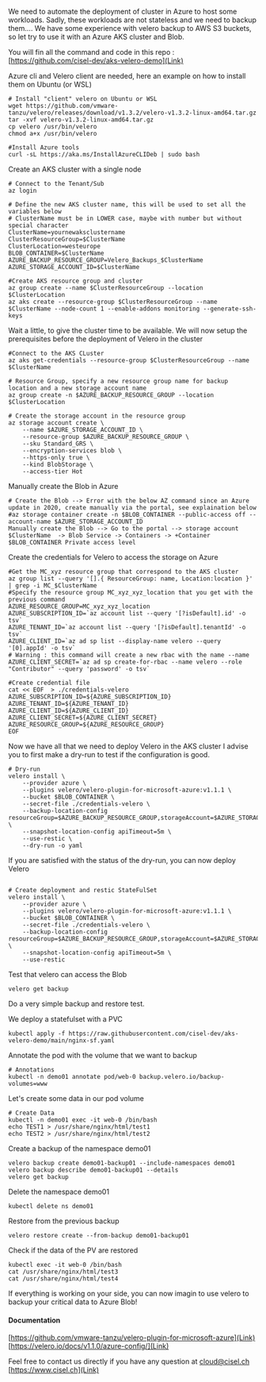 We need to automate the deployment of cluster in Azure to host some workloads. Sadly, these workloads are not stateless and we need to backup them....
We have some experience with velero backup to AWS S3 buckets, so let try to use it with an Azure AKS cluster and Blob.

You will fin all the command and code in this repo :  [https://github.com/cisel-dev/aks-velero-demo](Link) 

Azure cli and Velero client are needed, here an example on how to install them on Ubuntu (or WSL)

```
# Install "client" velero on Ubuntu or WSL
wget https://github.com/vmware-tanzu/velero/releases/download/v1.3.2/velero-v1.3.2-linux-amd64.tar.gz
tar -xvf velero-v1.3.2-linux-amd64.tar.gz
cp velero /usr/bin/velero
chmod a+x /usr/bin/velero

#Install Azure tools
curl -sL https://aka.ms/InstallAzureCLIDeb | sudo bash 
```

Create an AKS cluster with a single node
```
# Connect to the Tenant/Sub
az login

# Define the new AKS cluster name, this will be used to set all the variables below
# ClusterName must be in LOWER case, maybe with number but without special character
ClusterName=yournewaksclustername
ClusterResourceGroup=$ClusterName
ClusterLocation=westeurope
BLOB_CONTAINER=$ClusterName
AZURE_BACKUP_RESOURCE_GROUP=Velero_Backups_$ClusterName
AZURE_STORAGE_ACCOUNT_ID=$ClusterName 

#Create AKS resource group and cluster
az group create --name $ClusterResourceGroup --location $ClusterLocation
az aks create --resource-group $ClusterResourceGroup --name $ClusterName --node-count 1 --enable-addons monitoring --generate-ssh-keys
```
Wait a little, to give the cluster time to be available.
We will now setup the prerequisites before the deployment of Velero in the cluster
```
#Connect to the AKS CLuster
az aks get-credentials --resource-group $ClusterResourceGroup --name $ClusterName

# Resource Group, specify a new resource group name for backup location and a new storage account name
az group create -n $AZURE_BACKUP_RESOURCE_GROUP --location $ClusterLocation

# Create the storage account in the resource group
az storage account create \
    --name $AZURE_STORAGE_ACCOUNT_ID \
    --resource-group $AZURE_BACKUP_RESOURCE_GROUP \
    --sku Standard_GRS \
    --encryption-services blob \
    --https-only true \
    --kind BlobStorage \
    --access-tier Hot
```
Manually create the Blob in Azure
```
# Create the Blob --> Error with the below AZ command since an Azure update in 2020, create manually via the portal, see explaination below
#az storage container create -n $BLOB_CONTAINER --public-access off --account-name $AZURE_STORAGE_ACCOUNT_ID
Manually create the Blob --> Go to the portal --> storage account $ClusterName  -> Blob Service -> Containers -> +Container $BLOB_CONTAINER Private access level
```
Create the credentials for Velero to access the storage on Azure
```
#Get the MC_xyz resource group that correspond to the AKS cluster
az group list --query '[].{ ResourceGroup: name, Location:location }' | grep -i MC_$ClusterName
#Specify the resource group MC_xyz_xyz_location that you get with the previous command
AZURE_RESOURCE_GROUP=MC_xyz_xyz_location
AZURE_SUBSCRIPTION_ID=`az account list --query '[?isDefault].id' -o tsv`
AZURE_TENANT_ID=`az account list --query '[?isDefault].tenantId' -o tsv`
AZURE_CLIENT_ID=`az ad sp list --display-name velero --query '[0].appId' -o tsv`
# Warning : this command will create a new rbac with the name --name
AZURE_CLIENT_SECRET=`az ad sp create-for-rbac --name velero --role "Contributor" --query 'password' -o tsv`

#Create credential file
cat << EOF  > ./credentials-velero
AZURE_SUBSCRIPTION_ID=${AZURE_SUBSCRIPTION_ID}
AZURE_TENANT_ID=${AZURE_TENANT_ID}
AZURE_CLIENT_ID=${AZURE_CLIENT_ID}
AZURE_CLIENT_SECRET=${AZURE_CLIENT_SECRET}
AZURE_RESOURCE_GROUP=${AZURE_RESOURCE_GROUP}
EOF
```

Now we have all that we need to deploy Velero in the AKS cluster
I advise you to first make a dry-run to test if the configuration is good.
```
# Dry-run
velero install \
    --provider azure \
    --plugins velero/velero-plugin-for-microsoft-azure:v1.1.1 \
    --bucket $BLOB_CONTAINER \
    --secret-file ./credentials-velero \
    --backup-location-config resourceGroup=$AZURE_BACKUP_RESOURCE_GROUP,storageAccount=$AZURE_STORAGE_ACCOUNT_ID \
    --snapshot-location-config apiTimeout=5m \
    --use-restic \
    --dry-run -o yaml
```

If you are satisfied with the status of the dry-run, you can now deploy Velero
```

# Create deployment and restic StateFulSet
velero install \
    --provider azure \
    --plugins velero/velero-plugin-for-microsoft-azure:v1.1.1 \
    --bucket $BLOB_CONTAINER \
    --secret-file ./credentials-velero \
    --backup-location-config resourceGroup=$AZURE_BACKUP_RESOURCE_GROUP,storageAccount=$AZURE_STORAGE_ACCOUNT_ID \
    --snapshot-location-config apiTimeout=5m \
    --use-restic
```

Test that velero can access the Blob
```
velero get backup
```

Do a very simple backup and restore test.

We deploy a statefulset with a PVC
```
kubectl apply -f https://raw.githubusercontent.com/cisel-dev/aks-velero-demo/main/nginx-sf.yaml
````

Annotate the pod with the volume that we want to backup
```
# Annotations
kubectl -n demo01 annotate pod/web-0 backup.velero.io/backup-volumes=www
```

Let's create some data in our pod volume
```
# Create Data
kubectl -n demo01 exec -it web-0 /bin/bash
echo TEST1 > /usr/share/nginx/html/test1
echo TEST2 > /usr/share/nginx/html/test2
```
Create a backup of the namespace demo01
```
velero backup create demo01-backup01 --include-namespaces demo01
velero backup describe demo01-backup01 --details
velero get backup
```

Delete the namespace demo01
```
kubectl delete ns demo01
```

Restore from the previous backup
```
velero restore create --from-backup demo01-backup01
```

Check if the data of the PV are restored
```
kubectl exec -it web-0 /bin/bash
cat /usr/share/nginx/html/test3
cat /usr/share/nginx/html/test4
```

If everything is working on your side, you can now imagin to use velero to backup your critical data to Azure Blob!


#### Documentation
 [https://github.com/vmware-tanzu/velero-plugin-for-microsoft-azure](Link) 
 [https://velero.io/docs/v1.1.0/azure-config/](Link) 

Feel free to contact us directly if you have any question at cloud@cisel.ch
[https://www.cisel.ch](Link) 
